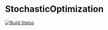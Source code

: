 # StochasticOptimization

[![Build Status](https://travis-ci.org/tbreloff/StochasticOptimization.jl.svg?branch=master)](https://travis-ci.org/tbreloff/StochasticOptimization.jl)
